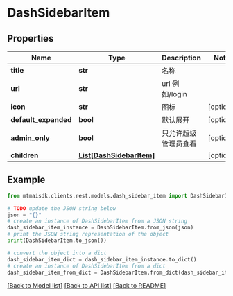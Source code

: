 # DashSidebarItem


## Properties

Name | Type | Description | Notes
------------ | ------------- | ------------- | -------------
**title** | **str** | 名称 | 
**url** | **str** | url 例如/login | 
**icon** | **str** | 图标 | [optional] 
**default_expanded** | **bool** | 默认展开 | [optional] 
**admin_only** | **bool** | 只允许超级管理员查看 | [optional] 
**children** | [**List[DashSidebarItem]**](DashSidebarItem.md) |  | [optional] 

## Example

```python
from mtmaisdk.clients.rest.models.dash_sidebar_item import DashSidebarItem

# TODO update the JSON string below
json = "{}"
# create an instance of DashSidebarItem from a JSON string
dash_sidebar_item_instance = DashSidebarItem.from_json(json)
# print the JSON string representation of the object
print(DashSidebarItem.to_json())

# convert the object into a dict
dash_sidebar_item_dict = dash_sidebar_item_instance.to_dict()
# create an instance of DashSidebarItem from a dict
dash_sidebar_item_from_dict = DashSidebarItem.from_dict(dash_sidebar_item_dict)
```
[[Back to Model list]](../README.md#documentation-for-models) [[Back to API list]](../README.md#documentation-for-api-endpoints) [[Back to README]](../README.md)


